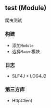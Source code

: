 ## test (Module)

爬虫测试

### 构建

- 添加`Module`
- 选择`Maven`模块

### 日志

- SLF4J + LOG4J2

### 第三方库

- HttpClient
